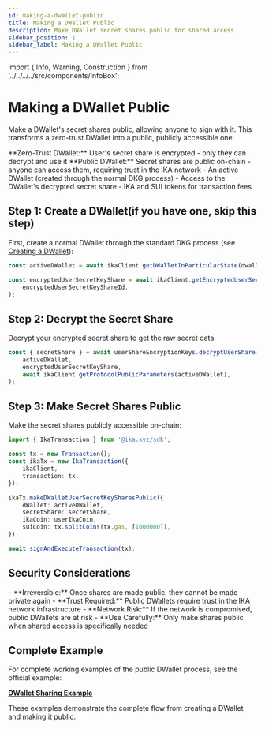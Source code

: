 ```yaml
---
id: making-a-dwallet-public
title: Making a DWallet Public
description: Make DWallet secret shares public for shared access
sidebar_position: 1
sidebar_label: Making a DWallet Public
---
```


import { Info, Warning, Construction } from '../../../../src/components/InfoBox';

# Making a DWallet Public

<Construction />

Make a DWallet's secret shares public, allowing anyone to sign with it. This transforms a zero-trust DWallet into a public, publicly accessible one.

<Warning title="Trust Model Change">
**Zero-Trust DWallet:** User's secret share is encrypted - only they can decrypt and use it
**Public DWallet:** Secret shares are public on-chain - anyone can access them, requiring trust in the IKA network
</Warning>

<Info title="Prerequisites">
- An active DWallet (created through the normal DKG process)
- Access to the DWallet's decrypted secret share
- IKA and SUI tokens for transaction fees
</Info>

## Step 1: Create a DWallet(if you have one, skip this step)

First, create a normal DWallet through the standard DKG process (see [Creating a DWallet](../zero-trust/creating.md)):

```typescript
const activeDWallet = await ikaClient.getDWalletInParticularState(dwalletID, 'Active');

const encryptedUserSecretKeyShare = await ikaClient.getEncryptedUserSecretKeyShare(
	encryptedUserSecretKeyShareId,
);
```

## Step 2: Decrypt the Secret Share

Decrypt your encrypted secret share to get the raw secret data:

```typescript
const { secretShare } = await userShareEncryptionKeys.decryptUserShare(
	activeDWallet,
	encryptedUserSecretKeyShare,
	await ikaClient.getProtocolPublicParameters(activeDWallet),
);
```

## Step 3: Make Secret Shares Public

Make the secret shares publicly accessible on-chain:

```typescript
import { IkaTransaction } from '@ika.xyz/sdk';

const tx = new Transaction();
const ikaTx = new IkaTransaction({
	ikaClient,
	transaction: tx,
});

ikaTx.makeDWalletUserSecretKeySharesPublic({
	dWallet: activeDWallet,
	secretShare: secretShare,
	ikaCoin: userIkaCoin,
	suiCoin: tx.splitCoins(tx.gas, [1000000]),
});

await signAndExecuteTransaction(tx);
```

## Security Considerations

<Warning title="Important Security Notes">
- **Irreversible:** Once shares are made public, they cannot be made private again
- **Trust Required:** Public DWallets require trust in the IKA network infrastructure
- **Network Risk:** If the network is compromised, public DWallets are at risk
- **Use Carefully:** Only make shares public when shared access is specifically needed
</Warning>

## Complete Example

For complete working examples of the public DWallet process, see the official example:

**[DWallet Sharing Example](https://github.com/dwallet-labs/ika/blob/main/sdk/typescript/examples/shared-dwallet/dwallet-sharing.ts)**

These examples demonstrate the complete flow from creating a DWallet and making it public.
